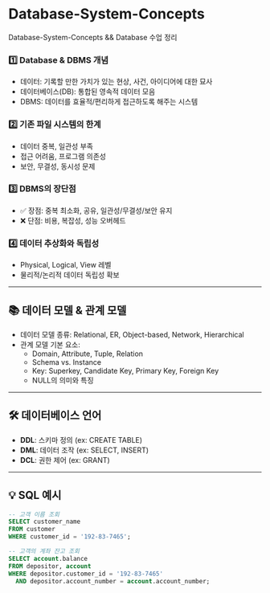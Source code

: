 # Database-System-Concepts
Database-System-Concepts &amp;&amp; Database 수업 정리
### 1️⃣ Database & DBMS 개념
- 데이터: 기록할 만한 가치가 있는 현상, 사건, 아이디어에 대한 묘사
- 데이터베이스(DB): 통합된 영속적 데이터 모음
- DBMS: 데이터를 효율적/편리하게 접근하도록 해주는 시스템

### 2️⃣ 기존 파일 시스템의 한계
- 데이터 중복, 일관성 부족
- 접근 어려움, 프로그램 의존성
- 보안, 무결성, 동시성 문제

### 3️⃣ DBMS의 장단점
- ✅ 장점: 중복 최소화, 공유, 일관성/무결성/보안 유지
- ❌ 단점: 비용, 복잡성, 성능 오버헤드

### 4️⃣ 데이터 추상화와 독립성
- Physical, Logical, View 레벨
- 물리적/논리적 데이터 독립성 확보

---

## 📚 데이터 모델 & 관계 모델

- 데이터 모델 종류: Relational, ER, Object-based, Network, Hierarchical
- 관계 모델 기본 요소:
  - Domain, Attribute, Tuple, Relation
  - Schema vs. Instance
  - Key: Superkey, Candidate Key, Primary Key, Foreign Key
  - NULL의 의미와 특징

---

## 🛠️ 데이터베이스 언어

- **DDL**: 스키마 정의 (ex: CREATE TABLE)
- **DML**: 데이터 조작 (ex: SELECT, INSERT)
- **DCL**: 권한 제어 (ex: GRANT)

---

## 💡 SQL 예시

```sql
-- 고객 이름 조회
SELECT customer_name 
FROM customer 
WHERE customer_id = '192-83-7465';

-- 고객의 계좌 잔고 조회
SELECT account.balance
FROM depositor, account
WHERE depositor.customer_id = '192-83-7465'
  AND depositor.account_number = account.account_number;

